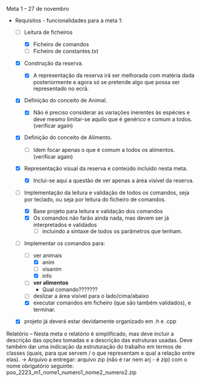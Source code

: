 Meta 1 – 27 de novembro
- Requisitos - funcionalidades para a meta 1:
  - [ ] Leitura de ficheiros
    - [x] Ficheiro de comandos
    - [ ] Ficheiro de constantes.txt
  - [x] Construção da reserva. 
    - [x] A representação da reserva irá ser melhorada com matéria dada
    posteriormente e agora só se pretende algo que possa ser representado no ecrã.
  
  - [x] Definição do conceito de Animal. 
    - [x] Não é preciso considerar as variações inerentes às espécies
    e deve mesmo limitar-se aquilo que é genérico e comum a todos. (verificar again)
  - [x] Definição do conceito de Alimento. 
    - [ ] Idem focar apenas o que é comum a todos os alimentos. (verificar again)
  - [x] Representação visual da reserva e conteúdo incluído nesta meta. 
    - [x] Inclui-se aqui a questão de
    ver apenas a área visível da reserva.
  
  - [ ] Implementação da leitura e validação de todos os comandos, seja por teclado, ou seja por
  leitura do ficheiro de comandos. 
    - [x] Base projeto para leitura e validação dos comandos
    - [x] Os comandos não farão ainda nada, mas devem ser já
    interpretados e validados
      - [ ] incluindo a sintaxe de todos os parâmetros que tenham.
  
  - [ ] Implementar os comandos para: 
    - [ ] ver animais
      - [x] anim
      - [ ] visanim
      - [x] info
    - [ ] **ver alimentos**
      - Qual comando???????
    - [ ] deslizar a área visível para o lado/cima/abaixo
    - [x] executar comandos em ficheiro (que são também validados), e terminar.
  
  - [x] projeto já deverá estar devidamente organizado em .h e .cpp


Relatório – Nesta meta o relatório é simplificado, mas deve incluir a descrição das opções tomadas e
a descrição das estruturas usadas. Deve também dar uma indicação da estruturação do trabalho em
termos de classes (quais, para que servem / o que representam e qual a relação entre elas).
-> Arquivo a entregar: arquivo zip (não é rar nem arj - é zip) com o nome obrigatório seguinte:
poo_2223_m1_nome1_numero1_nome2_numero2.zip